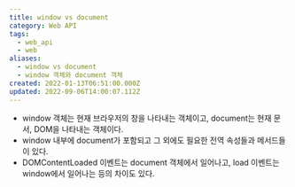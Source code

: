 ```yaml
---
title: window vs document
category: Web API
tags:
  - web_api
  - web
aliases:
  - window vs document
  - window 객체와 document 객체
created: 2022-01-13T06:51:00.000Z
updated: 2022-09-06T14:00:07.112Z
---
```


<Metadata />

- window 객체는 현재 브라우저의 창을 나타내는 객체이고, document는 현재 문서, DOM을 나타내는 객체이다.
- window 내부에 document가 포함되고 그 외에도 필요한 전역 속성들과 메서드들이 있다.
- DOMContentLoaded 이벤트는 document 객체에서 일어나고, load 이벤트는 window에서 일어나는 등의 차이도 있다.

